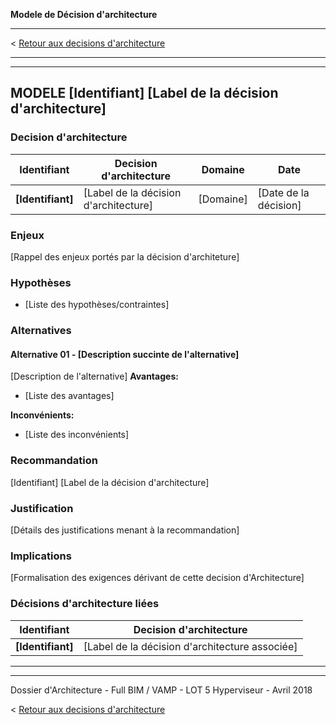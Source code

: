 
**Modele de Décision d'architecture**
* * *
< [Retour aux decisions d'architecture](./0600.ArchitectureDecisions.md)
* * *


***

## MODELE [Identifiant] [Label de la décision d'architecture]
### Decision d'architecture
|Identifiant|Decision d'architecture|Domaine|Date|
|---|---|---|---|
|**[Identifiant]**|[Label de la décision d'architecture]|[Domaine]|[Date de la décision]|

### Enjeux
[Rappel des enjeux portés par la décision d'architeture]

### Hypothèses
 - [Liste des hypothèses/contraintes]

### Alternatives
#### Alternative 01 - [Description succinte de l'alternative]
[Description de l'alternative]
**Avantages:**
 - [Liste des avantages]

**Inconvénients:**
- [Liste des inconvénients]

### Recommandation
[Identifiant] [Label de la décision d'architecture]

### Justification
[Détails des justifications menant à la recommandation]
### Implications
[Formalisation des exigences dérivant de cette decision d'Architecture]

### Décisions d'architecture liées
|**Identifiant**|**Decision d'architecture**|
|---|---|
|**[Identifiant]**|[Label de la décision d'architecture associée]|

***



* * *

Dossier d'Architecture - Full BIM / VAMP - LOT 5 Hyperviseur - Avril 2018

< [Retour aux decisions d'architecture](./0600.ArchitectureDecisions.md)
